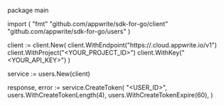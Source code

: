 package main

import (
    "fmt"
    "github.com/appwrite/sdk-for-go/client"
    "github.com/appwrite/sdk-for-go/users"
)

client := client.New(
    client.WithEndpoint("https://<REGION>.cloud.appwrite.io/v1")
    client.WithProject("<YOUR_PROJECT_ID>")
    client.WithKey("<YOUR_API_KEY>")
)

service := users.New(client)

response, error := service.CreateToken(
    "<USER_ID>",
    users.WithCreateTokenLength(4),
    users.WithCreateTokenExpire(60),
)
